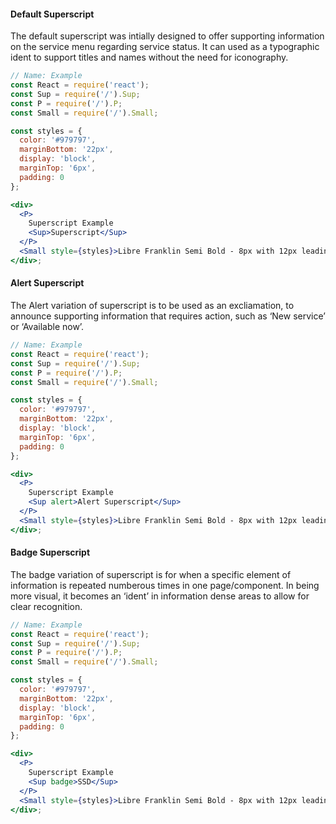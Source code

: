 #### Default Superscript

The default superscript was intially designed to offer supporting information on the service menu regarding service status. It can used as a typographic ident to support titles and names without the need for iconography.

```jsx
// Name: Example
const React = require('react');
const Sup = require('/').Sup;
const P = require('/').P;
const Small = require('/').Small;

const styles = {
  color: '#979797',
  marginBottom: '22px',
  display: 'block',
  marginTop: '6px',
  padding: 0
};

<div>
  <P>
    Superscript Example
    <Sup>Superscript</Sup>
  </P>
  <Small style={styles}>Libre Franklin Semi Bold - 8px with 12px leading</Small>
</div>;
```

#### Alert Superscript

The Alert variation of superscript is to be used as an excliamation, to announce supporting information that requires action, such as ‘New service’ or ‘Available now’.

```jsx
// Name: Example
const React = require('react');
const Sup = require('/').Sup;
const P = require('/').P;
const Small = require('/').Small;

const styles = {
  color: '#979797',
  marginBottom: '22px',
  display: 'block',
  marginTop: '6px',
  padding: 0
};

<div>
  <P>
    Superscript Example
    <Sup alert>Alert Superscript</Sup>
  </P>
  <Small style={styles}>Libre Franklin Semi Bold - 8px with 12px leading</Small>
</div>;
```

#### Badge Superscript

The badge variation of superscript is for when a specific element of information is repeated numberous times in one page/component. In being more visual, it becomes an ‘ident’ in information dense areas to allow for clear recognition.

```jsx
// Name: Example
const React = require('react');
const Sup = require('/').Sup;
const P = require('/').P;
const Small = require('/').Small;

const styles = {
  color: '#979797',
  marginBottom: '22px',
  display: 'block',
  marginTop: '6px',
  padding: 0
};

<div>
  <P>
    Superscript Example
    <Sup badge>SSD</Sup>
  </P>
  <Small style={styles}>Libre Franklin Semi Bold - 8px with 12px leading</Small>
</div>;
```

